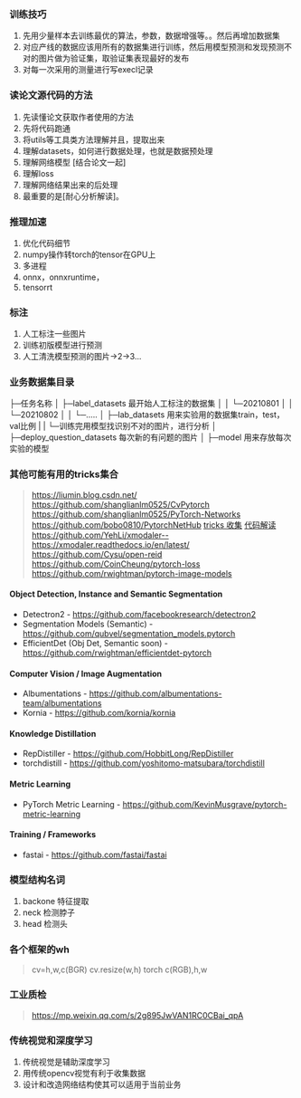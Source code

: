 ### 训练技巧
1. 先用少量样本去训练最优的算法，参数，数据增强等。。然后再增加数据集
2. 对应产线的数据应该用所有的数据集进行训练，然后用模型预测和发现预测不对的图片做为验证集，取验证集表现最好的发布
3. 对每一次采用的测量进行写execl记录

### 读论文源代码的方法
1. 先读懂论文获取作者使用的方法
2. 先将代码跑通
3. 将utils等工具类方法理解并且，提取出来
4. 理解datasets，如何进行数据处理，也就是数据预处理
5. 理解网络模型 [结合论文一起]
6. 理解loss
7. 理解网络结果出来的后处理
8. 最重要的是[耐心分析解读]。

### 推理加速
1. 优化代码细节
2. numpy操作转torch的tensor在GPU上
3. 多进程
4. onnx，onnxruntime，
5. tensorrt

### 标注
1. 人工标注一些图片
2. 训练初版模型进行预测
3. 人工清洗模型预测的图片->2->3...

### 业务数据集目录
├─任务名称
│  ├─label_datasets 最开始人工标注的数据集
│  │  └─20210801
│  │  └─20210802
│  │  └─.....
│  ├─lab_datasets 用来实验用的数据集train，test，val比例
|  |    └─训练完用模型找识别不对的图片，进行分析
│  ├─deploy_question_datasets 每次新的有问题的图片
│  ├─model 用来存放每次实验的模型


### 其他可能有用的tricks集合
> https://liumin.blog.csdn.net/
> https://github.com/shanglianlm0525/CvPytorch
> https://github.com/shanglianlm0525/PyTorch-Networks
> https://github.com/bobo0810/PytorchNetHub
> [tricks 收集](https://github.com/xmu-xiaoma666/External-Attention-pytorch#23-Residual-Attention-Usage)
> [代码解读](https://blog.csdn.net/shenjianhua005/article/details/117414292)
> https://github.com/YehLi/xmodaler--https://xmodaler.readthedocs.io/en/latest/
> https://github.com/Cysu/open-reid
> https://github.com/CoinCheung/pytorch-loss
> https://github.com/rwightman/pytorch-image-models
#### Object Detection, Instance and Semantic Segmentation
* Detectron2 - https://github.com/facebookresearch/detectron2
* Segmentation Models (Semantic) - https://github.com/qubvel/segmentation_models.pytorch
* EfficientDet (Obj Det, Semantic soon) - https://github.com/rwightman/efficientdet-pytorch
#### Computer Vision / Image Augmentation
* Albumentations - https://github.com/albumentations-team/albumentations
* Kornia - https://github.com/kornia/kornia
#### Knowledge Distillation
* RepDistiller - https://github.com/HobbitLong/RepDistiller
* torchdistill - https://github.com/yoshitomo-matsubara/torchdistill
#### Metric Learning
* PyTorch Metric Learning - https://github.com/KevinMusgrave/pytorch-metric-learning
#### Training / Frameworks
* fastai - https://github.com/fastai/fastai

### 模型结构名词
1. backone 特征提取
2. neck 检测脖子
3. head 检测头

### 各个框架的wh
> cv=h,w,c(BGR)
cv.resize(w,h)
torch c(RGB),h,w

### 工业质检
> https://mp.weixin.qq.com/s/2g895JwVAN1RC0CBai_qpA

### 传统视觉和深度学习
1. 传统视觉是辅助深度学习
2. 用传统opencv视觉有利于收集数据
3. 设计和改造网络结构使其可以适用于当前业务